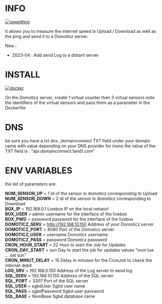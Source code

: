 # INFO 
[![speedtest](https://img.shields.io/static/v1?label=based_on&message=speedtest-cli&color=blue)](link=https://github.com/sivel/speedtest-cli,float="left")

 It allows you to measure the internet speed in Upload / Download as well as the ping and send it to a Domoticz server.
 
 New : 
  - 2023-04 : Add send Log to a distant server 

# INSTALL 
[![docker](https://img.shields.io/static/v1?label=docker&message=debitmonitor&color=green)](link=https://hub.docker.com/r/goodlinux/debitmonitor,float="left")

 On the Domoticz server, create 1 virtual counter then 3 virtual sensors 
 note the identifiers of the virtual sensors 
 and pass them as a parameter in the Dockerfile 

# DNS 
 be sure you have a txt dns _domainconnect TXT field under your domain name with value depending on your DNS provider 
 for inons the value of the TXT field is : "api.domainconnect.1and1.com"

# ENV VARIABLES 
 the list of parameters are: 

 **NUM_SENSOR_UP** = 1            Id of the sensor in domoticz corresponding to Upload   
 **NUM_SENSOR_DOWN** = 2          Id of the sensor in domoticz corresponding to Download   
 **BOX_IP** = 192.168.0.1         Livebox IP on the local networl   
 **BOX_USER** = admin             username for the interface of the livebox   
 **BOX_PWD** = password           password for the interface of the livebox   
 **DOMOTICZ_SERV** = http://192.168.10.150    Address of your Domoticz server   
 **DOMOTICZ_PORT** = 8080         Port of the Domoticz server   
 **DOMOTICZ_USER** = username     Domoticz username   
 **DOMOTICZ_PASS** = password     Domoticz password   
 **CRON_HOUR_START** = 22         Hour to start the Job for Updates  
 **CRON_DAY_START** = sun         Day to start the job for updates values "mon tue ... sat sun"  
 **CRON_MINUT_DELAY** = 15        Delay in minutes for the CronJob to check the internet debit  
 **LOG_SRV** = 192.168.0.150      Address of the Log server to send log     
 **SQL_SERV** = 192.168.10.150    Address of the SQL server  
 **SQL_PORT** = 3307              Port of the SQL server  
 **SQL_USER** = sgbdUser          Sgbd user name  
 **SQL_PASS** = sgbdPassword      Sgbd user password  
 **SQL_BASE** = NomBase	          Sgbd database name  
